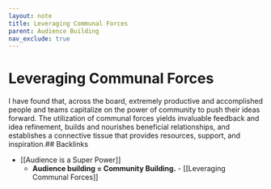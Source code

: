 ```yaml
---
layout: note
title: Leveraging Communal Forces
parent: Audience Building
nav_exclude: true
---
```


# Leveraging Communal Forces

I have found that, across the board, extremely productive and accomplished people and teams capitalize on the power of community to push their ideas forward. The utilization of communal forces yields invaluable feedback and idea refinement, builds and nourishes beneficial relationships, and establishes a connective tissue that provides resources, support, and inspiration.## Backlinks
* [[Audience is a Super Power]]
	* **Audience building = Community Building.** 
	\- [[Leveraging Communal Forces]]


